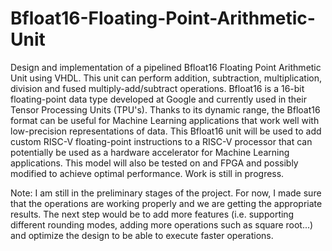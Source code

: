 # Bfloat16-Floating-Point-Arithmetic-Unit
Design and implementation of a pipelined Bfloat16 Floating Point Arithmetic Unit using VHDL. This unit can perform addition, subtraction, multiplication, division and fused multiply-add/subtract operations. Bfloat16 is a 16-bit floating-point data type developed at Google and currently used in their Tensor Processing Units (TPU's). Thanks to its dynamic range, the Bfloat16 format can be useful for Machine Learning applications that work well with low-precision representations of data. This Bfloat16 unit will be used to add custom RISC-V floating-point instructions to a RISC-V processor that can potentially be used as a hardware accelerator for Machine Learning applications. This model will also be tested on and FPGA and possibly modified to achieve optimal performance. Work is still in progress.

Note: I am still in the preliminary stages of the project. For now, I made sure that the operations are working properly and we are getting the appropriate results. The next step would be to add more features (i.e. supporting different rounding modes, adding more operations such as square root...) and optimize the design to be able to execute faster operations.